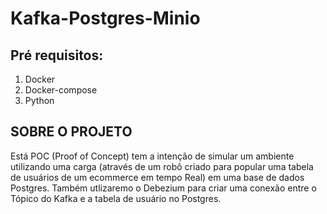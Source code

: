# Kafka-Postgres-Minio

## Pré requisitos:
1. Docker
2. Docker-compose
3. Python


## SOBRE O PROJETO
Está POC (Proof of Concept) tem a intenção de simular um ambiente utilizando uma carga (através de um robô criado para popular uma tabela de usuários de um ecommerce em tempo Real) em uma base de dados Postgres. Também utlizaremo o Debezium para criar uma conexão entre o Tópico do Kafka e a tabela de usuário no Postgres. 

